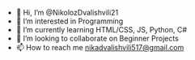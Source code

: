 - 👋 Hi, I’m @NikolozDvalishvili21
- 👀 I’m interested in Programming
- 🌱 I’m currently learning HTML/CSS, JS, Python, C#
- 💞️ I’m looking to collaborate on Beginner Projects
- 📫 How to reach me nikadvalishvili517@gmail.com

<!---
NikolozDvalishvili21/NikolozDvalishvili21 is a ✨ special ✨ repository because its `README.md` (this file) appears on your GitHub profile.
You can click the Preview link to take a look at your changes.
--->
